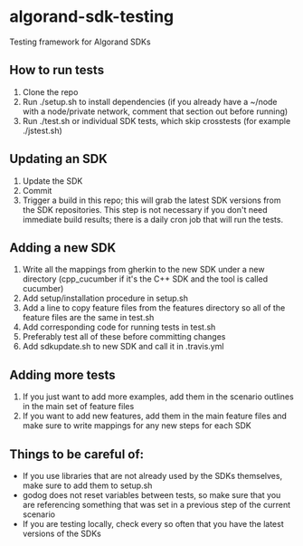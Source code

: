 # algorand-sdk-testing
Testing framework for Algorand SDKs


## How to run tests
1. Clone the repo
2. Run ./setup.sh to install dependencies (if you already have a ~/node with a node/private network, comment that section out before running)
3. Run ./test.sh or individual SDK tests, which skip crosstests (for example ./jstest.sh)


## Updating an SDK

1. Update the SDK
2. Commit
3. Trigger a build in this repo; this will grab the latest SDK versions from the SDK repositories. This step is not necessary if you don't need immediate build results; there is a daily cron job that will run the tests.


## Adding a new SDK
1. Write all the mappings from gherkin to the new SDK under a new directory (cpp_cucumber if it's the C++ SDK and the tool is called cucumber)
2. Add setup/installation procedure in setup.sh
3. Add a line to copy feature files from the features directory so all of the feature files are the same in test.sh
4. Add corresponding code for running tests in test.sh 
5. Preferably test all of these before committing changes
6. Add sdkupdate.sh to new SDK and call it in .travis.yml


## Adding more tests
1. If you just want to add more examples, add them in the scenario outlines in the main set of feature files
2. If you want to add new features, add them in the main feature files and make sure to write mappings for any new steps for each SDK


## Things to be careful of: 
- If you use libraries that are not already used by the SDKs themselves, make sure to add them to setup.sh 
- godog does not reset variables between tests, so make sure that you are referencing something that was set in a previous step of the current scenario
- If you are testing locally, check every so often that you have the latest versions of the SDKs

